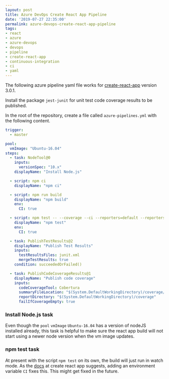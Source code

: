 ```yaml
---
layout: post
title: Azure DevOps Create React App Pipeline
date: '2019-07-27 22:35:00'
permalink: azure-devops-create-react-app-pipeline
tags:
- react
- azure
- azure-devops
- devops
- pipeline
- create-react-app
- continuous-integration
- ci
- yaml
---
```


The following azure pipeline yaml file works for 
[create-react-app][create-react-app] version 3.0.1.

Install the package `jest-junit` for unit test code coverage results to be 
published.

In the root of the repository, create a file called `azure-pipelines.yml` with 
the following content.

```yaml
trigger:
  - master

pool:
  vmImage: "Ubuntu-16.04"
steps:
  - task: NodeTool@0
    inputs:
      versionSpec: "10.x"
    displayName: "Install Node.js"

  - script: npm ci
    displayName: "npm ci"

  - script: npm run build
    displayName: "npm build"
    env:
      CI: true

  - script: npm test -- --coverage --ci --reporters=default --reporters=jest-junit --coverageReporters=cobertura
    displayName: "npm test"
    env:
      CI: true

  - task: PublishTestResults@2
    displayName: "Publish Test Results"
    inputs:
      testResultsFiles: junit.xml
      mergeTestResults: true
    condition: succeededOrFailed()

  - task: PublishCodeCoverageResults@1
    displayName: "Publish code coverage"
    inputs:
      codeCoverageTool: Cobertura
      summaryFileLocation: "$(System.DefaultWorkingDirectory)/coverage/cobertura-coverage.xml"
      reportDirectory: "$(System.DefaultWorkingDirectory)/coverage"
      failIfCoverageEmpty: true
```

### Install Node.js task

Even though the `pool` `vmImage` `Ubuntu-16.04` has a version of nodeJS 
installed already, this task is helpful to make sure the react app build will 
not start using a newer node version when the vm image updates.

### npm test task

At present with the script `npm test` on its own, the build will just run in 
watch mode. As the [docs][fb_cra_ci] at create react app suggests, adding an 
environment variable `CI` fixes this. This might get fixed in the future.

[create-react-app]: <https://github.com/facebook/create-react-app>
[fb_cra_ci]: <https://facebook.github.io/create-react-app/docs/running-tests#continuous-integration>